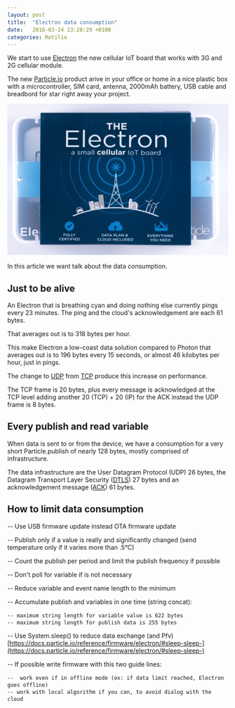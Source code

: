 ```yaml
---
layout: post
title:  "Electron data consumption"
date:   2016-03-24 13:20:29 +0100
categories: Rotilio
---
```


We start to use [Electron](https://www.particle.io/cellular) the new cellular IoT board that works with 3G and 2G cellular module.

The new [Particle.io](https://www.particle.io) product arive in your office or home in a nice plastic box with a microcontroller, SIM card, antenna, 2000mAh battery, USB cable and breadbord for star right away your project.

![Electron](../img/post/electronpack.jpeg)

In this article we want talk about the data consumption.

## Just to be alive

An Electron that is breathing cyan and doing nothing else currently pings every 23 minutes. The ping and the cloud's acknowledgement are each 61 bytes. 

That averages out is to 318 bytes per hour.

This make Electron a low-coast data solution compared to Photon that averages out is to 196 bytes every 15 seconds, or almost 46 kilobytes per hour, just in pings.

The change  to [UDP](https://en.wikipedia.org/wiki/User_Datagram_Protocol) from [TCP](https://en.wikipedia.org/wiki/Transmission_Control_Protocol) produce this increase on performance.

The TCP frame is 20 bytes, plus every message is acknowledged at the TCP level adding another 20 (TCP) + 20 (IP) for the ACK instead the UDP frame is 8 bytes. 


## Every publish and read variable 

When data is sent to or from the device, we have a consumption for a very short Particle.publish of nearly 128 bytes, mostly comprised of infrastructure.

The data infrastructure are the User Datagram Protocol (UDP) 26 bytes, the Datagram Transport Layer Security ([DTLS](https://en.wikipedia.org/wiki/Datagram_Transport_Layer_Security)) 27 bytes and an acknowledgement message ([ACK](https://en.wikipedia.org/wiki/Acknowledgement_(data_networks))) 61 bytes.

## How to limit data consumption


-- Use USB firmware update instead OTA firmware update

-- Publish only if a value is really and significantly changed (send temperature only if it varies more than .5°C)

-- Count the publish per period and limit the publish frequency if possible 

-- Don't poll for variable if is not necessary 

-- Reduce variable and event name length to the minimum

-- Accumulate publish and variables in one time (string concat):

	-- maximum string length for variable value is 622 bytes	
	-- maximum string length for publish data is 255 bytes	
-- Use System.sleep() to reduce data exchange (and Pfv) [https://docs.particle.io/reference/firmware/electron/#sleep-sleep-](https://docs.particle.io/reference/firmware/electron/#sleep-sleep-)

-- If possible write firmware with this two guide lines:

	--	work even if in offline mode (ex: if data limit reached, Electron goes offline)
	-- work with local algorithm if you can, to avoid dialog with the cloud

